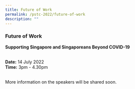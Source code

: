 ```yaml
---
title: Future of Work
permalink: /pstc-2022/future-of-work
description: ""
---
```

### Future of Work
<b>Supporting Singapore and Singaporeans Beyond COVID-19</b>
<br>



<br>
<b>Date:</b> 14 July 2022 <br>
<b>Time:</b> 3pm - 4.30pm <br>
<br>

More information on the speakers will be shared soon.